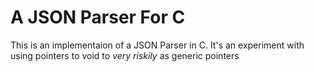 # A JSON Parser For C

This is an implementaion of a JSON Parser in C.
It's an experiment with using pointers to void to *very riskily* as generic pointers
